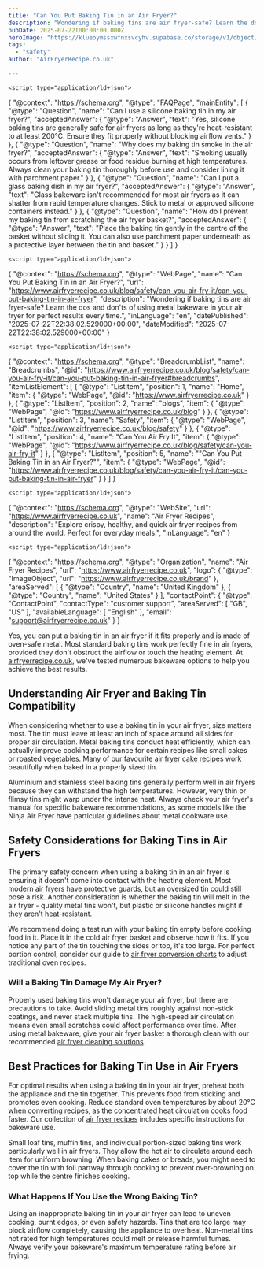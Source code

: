 ```yaml
---
title: "Can You Put Baking Tin in an Air Fryer?"
description: "Wondering if baking tins are air fryer-safe? Learn the dos and don'ts of using metal bakeware in your air fryer for perfect results every time."
pubDate: 2025-07-22T00:00:00.000Z
heroImage: "https://klueoymssxwfnxsvcyhv.supabase.co/storage/v1/object/public/Shmucket/can-you-put-baking-tin-in-air-fryer.png"
tags:
  - "safety"
author: "AirFryerRecipe.co.uk"

---
```

<script type="application/ld+json">
{
    "@context": "https://schema.org",
    "@type": "BlogPosting",
    "url": "https://www.airfryerrecipe.co.uk/blog/safety/can-you-air-fry-it/can-you-put-baking-tin-in-air-fryer",
    "mainEntityOfPage": {
        "@type": "WebPage",
        "@id": "https://www.airfryerrecipe.co.uk/blog/safety/can-you-air-fry-it/can-you-put-baking-tin-in-air-fryer"
    },
    "headline": "Can You Use a Baking Tin in an Air Fryer? Safety Guide",
    "description": "Wondering if baking tins are air fryer-safe? Learn the dos and don'ts of using metal bakeware in your air fryer for perfect results every time.",
    "author": {
        "@type": "Person",
        "name": "AirFryerRecipe.co.uk",
        "url": "https://www.airfryerrecipe.co.uk/about",
        "image": {
            "@type": "ImageObject",
            "url": "https://klueoymssxwfnxsvcyhv.supabase.co/storage/v1/object/public/Shmucket/Me.jpg"
        }
    },
    "publisher": {
        "@type": "Organization",
        "name": "Air Fryer Recipe",
        "logo": {
            "@type": "ImageObject",
            "url": "https://cdn.prod.website-files.com/68224a465dfe9a7ab4f57570/6844191451a8b2f1e37e63cc_Untitled%20design%20-%202025-06-05T205644.948%20(1).png"
        }
    },
    "datePublished": "2025-07-22T22:38:02.529Z",
    "dateModified": "2025-07-22T22:38:02.529Z",
    "image": {
        "@type": "ImageObject",
        "url": "https://klueoymssxwfnxsvcyhv.supabase.co/storage/v1/object/public/Shmucket/can-you-put-baking-tin-in-air-fryer.png"
    },
    "about": {
        "@type": "Thing",
        "name": "Safety"
    },
    "articleSection": "Safety",
    "inLanguage": "en-GB"
}
</script>

    <script type="application/ld+json">
{
    "@context": "https://schema.org",
    "@type": "FAQPage",
    "mainEntity": [
        {
            "@type": "Question",
            "name": "Can I use a silicone baking tin in my air fryer?",
            "acceptedAnswer": {
                "@type": "Answer",
                "text": "Yes, silicone baking tins are generally safe for air fryers as long as they're heat-resistant to at least 200°C. Ensure they fit properly without blocking airflow vents."
            }
        },
        {
            "@type": "Question",
            "name": "Why does my baking tin smoke in the air fryer?",
            "acceptedAnswer": {
                "@type": "Answer",
                "text": "Smoking usually occurs from leftover grease or food residue burning at high temperatures. Always clean your baking tin thoroughly before use and consider lining it with parchment paper."
            }
        },
        {
            "@type": "Question",
            "name": "Can I put a glass baking dish in my air fryer?",
            "acceptedAnswer": {
                "@type": "Answer",
                "text": "Glass bakeware isn't recommended for most air fryers as it can shatter from rapid temperature changes. Stick to metal or approved silicone containers instead."
            }
        },
        {
            "@type": "Question",
            "name": "How do I prevent my baking tin from scratching the air fryer basket?",
            "acceptedAnswer": {
                "@type": "Answer",
                "text": "Place the baking tin gently in the centre of the basket without sliding it. You can also use parchment paper underneath as a protective layer between the tin and basket."
            }
        }
    ]
}
</script>

    <script type="application/ld+json">
{
    "@context": "https://schema.org",
    "@type": "WebPage",
    "name": "Can You Put Baking Tin in an Air Fryer?",
    "url": "https://www.airfryerrecipe.co.uk/blog/safety/can-you-air-fry-it/can-you-put-baking-tin-in-air-fryer",
    "description": "Wondering if baking tins are air fryer-safe? Learn the dos and don'ts of using metal bakeware in your air fryer for perfect results every time.",
    "inLanguage": "en",
    "datePublished": "2025-07-22T22:38:02.529000+00:00",
    "dateModified": "2025-07-22T22:38:02.529000+00:00"
}
</script>

    <script type="application/ld+json">
{
    "@context": "https://schema.org",
    "@type": "BreadcrumbList",
    "name": "Breadcrumbs",
    "@id": "https://www.airfryerrecipe.co.uk/blog/safety/can-you-air-fry-it/can-you-put-baking-tin-in-air-fryer#breadcrumbs",
    "itemListElement": [
        {
            "@type": "ListItem",
            "position": 1,
            "name": "Home",
            "item": {
                "@type": "WebPage",
                "@id": "https://www.airfryerrecipe.co.uk"
            }
        },
        {
            "@type": "ListItem",
            "position": 2,
            "name": "blogs",
            "item": {
                "@type": "WebPage",
                "@id": "https://www.airfryerrecipe.co.uk/blog"
            }
        },
        {
            "@type": "ListItem",
            "position": 3,
            "name": "Safety",
            "item": {
                "@type": "WebPage",
                "@id": "https://www.airfryerrecipe.co.uk/blog/safety"
            }
        },
        {
            "@type": "ListItem",
            "position": 4,
            "name": "Can You Air Fry It",
            "item": {
                "@type": "WebPage",
                "@id": "https://www.airfryerrecipe.co.uk/blog/safety/can-you-air-fry-it"
            }
        },
        {
            "@type": "ListItem",
            "position": 5,
            "name": "\"Can You Put Baking Tin in an Air Fryer?\"",
            "item": {
                "@type": "WebPage",
                "@id": "https://www.airfryerrecipe.co.uk/blog/safety/can-you-air-fry-it/can-you-put-baking-tin-in-air-fryer"
            }
        }
    ]
}
</script>

    <script type="application/ld+json">
{
    "@context": "https://schema.org",
    "@type": "WebSite",
    "url": "https://www.airfryerrecipe.co.uk",
    "name": "Air Fryer Recipes",
    "description": "Explore crispy, healthy, and quick air fryer recipes from around the world. Perfect for everyday meals.",
    "inLanguage": "en"
}
</script>

    <script type="application/ld+json">
{
    "@context": "https://schema.org",
    "@type": "Organization",
    "name": "Air Fryer Recipes",
    "url": "https://www.airfryerrecipe.co.uk",
    "logo": {
        "@type": "ImageObject",
        "url": "https://www.airfryerrecipe.co.uk/brand"
    },
    "areaServed": [
        {
            "@type": "Country",
            "name": "United Kingdom"
        },
        {
            "@type": "Country",
            "name": "United States"
        }
    ],
    "contactPoint": {
        "@type": "ContactPoint",
        "contactType": "customer support",
        "areaServed": [
            "GB",
            "US"
        ],
        "availableLanguage": [
            "English"
        ],
        "email": "support@airfryerrecipe.co.uk"
    }
}
</script>

<p>Yes, you can put a baking tin in an air fryer if it fits properly and is made of oven-safe metal. Most standard baking tins work perfectly fine in air fryers, provided they don't obstruct the airflow or touch the heating element. At <a href=https://www.airfryerrecipe.co.uk>airfryerrecipe.co.uk</a>, we've tested numerous bakeware options to help you achieve the best results.</p>

<h2>Understanding Air Fryer and Baking Tin Compatibility</h2>
<p>When considering whether to use a baking tin in your air fryer, size matters most. The tin must leave at least an inch of space around all sides for proper air circulation. Metal baking tins conduct heat efficiently, which can actually improve cooking performance for certain recipes like small cakes or roasted vegetables. Many of our favourite <a href=https://www.airfryerrecipe.co.uk/recipe-category/cakes>air fryer cake recipes</a> work beautifully when baked in a properly sized tin.</p>
<p>Aluminium and stainless steel baking tins generally perform well in air fryers because they can withstand the high temperatures. However, very thin or flimsy tins might warp under the intense heat. Always check your air fryer's manual for specific bakeware recommendations, as some models like the Ninja Air Fryer have particular guidelines about metal cookware use.</p>

<h2>Safety Considerations for Baking Tins in Air Fryers</h2>
<p>The primary safety concern when using a baking tin in an air fryer is ensuring it doesn't come into contact with the heating element. Most modern air fryers have protective guards, but an oversized tin could still pose a risk. Another consideration is whether the baking tin will melt in the air fryer - quality metal tins won't, but plastic or silicone handles might if they aren't heat-resistant.</p>
<p>We recommend doing a test run with your baking tin empty before cooking food in it. Place it in the cold air fryer basket and observe how it fits. If you notice any part of the tin touching the sides or top, it's too large. For perfect portion control, consider our guide to <a href=https://www.airfryerrecipe.co.uk/air-fryer-conversion-chart>air fryer conversion charts</a> to adjust traditional oven recipes.</p>

<h3>Will a Baking Tin Damage My Air Fryer?</h3>
<p>Properly used baking tins won't damage your air fryer, but there are precautions to take. Avoid sliding metal tins roughly against non-stick coatings, and never stack multiple tins. The high-speed air circulation means even small scratches could affect performance over time. After using metal bakeware, give your air fryer basket a thorough clean with our recommended <a href=https://www.airfryerrecipe.co.uk/air-fryer-cleaner>air fryer cleaning solutions</a>.</p>

<h2>Best Practices for Baking Tin Use in Air Fryers</h2>
<p>For optimal results when using a baking tin in your air fryer, preheat both the appliance and the tin together. This prevents food from sticking and promotes even cooking. Reduce standard oven temperatures by about 20°C when converting recipes, as the concentrated heat circulation cooks food faster. Our collection of <a href=https://www.airfryerrecipe.co.uk/recipes>air fryer recipes</a> includes specific instructions for bakeware use.</p>
<p>Small loaf tins, muffin tins, and individual portion-sized baking tins work particularly well in air fryers. They allow the hot air to circulate around each item for uniform browning. When baking cakes or breads, you might need to cover the tin with foil partway through cooking to prevent over-browning on top while the centre finishes cooking.</p>

<h3>What Happens If You Use the Wrong Baking Tin?</h3>
<p>Using an inappropriate baking tin in your air fryer can lead to uneven cooking, burnt edges, or even safety hazards. Tins that are too large may block airflow completely, causing the appliance to overheat. Non-metal tins not rated for high temperatures could melt or release harmful fumes. Always verify your bakeware's maximum temperature rating before air frying.</p>
